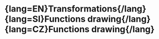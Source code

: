 # {lang=EN}Transformations{/lang}{lang=SI}Functions drawing{/lang}{lang=CZ}Functions drawing{/lang}
